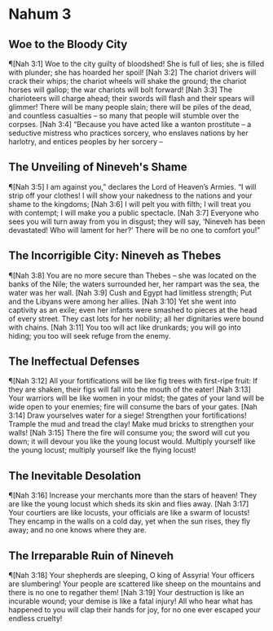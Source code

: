 # Nahum 3

## Woe to the Bloody City
¶[Nah 3:1] Woe to the city guilty of bloodshed! She is full of lies; she is filled with plunder; she has hoarded her spoil!
[Nah 3:2] The chariot drivers will crack their whips; the chariot wheels will shake the ground; the chariot horses will gallop; the war chariots will bolt forward!
[Nah 3:3] The charioteers will charge ahead; their swords will flash and their spears will glimmer! There will be many people slain; there will be piles of the dead, and countless casualties – so many that people will stumble over the corpses.
[Nah 3:4] “Because you have acted like a wanton prostitute – a seductive mistress who practices sorcery, who enslaves nations by her harlotry, and entices peoples by her sorcery –

## The Unveiling of Nineveh's Shame
¶[Nah 3:5] I am against you,” declares the Lord of Heaven’s Armies. “I will strip off your clothes! I will show your nakedness to the nations and your shame to the kingdoms;
[Nah 3:6] I will pelt you with filth; I will treat you with contempt; I will make you a public spectacle.
[Nah 3:7] Everyone who sees you will turn away from you in disgust; they will say, ‘Nineveh has been devastated! Who will lament for her?’ There will be no one to comfort you!”

## The Incorrigible City: Nineveh as Thebes
¶[Nah 3:8] You are no more secure than Thebes – she was located on the banks of the Nile; the waters surrounded her, her rampart was the sea, the water was her wall.
[Nah 3:9] Cush and Egypt had limitless strength; Put and the Libyans were among her allies.
[Nah 3:10] Yet she went into captivity as an exile; even her infants were smashed to pieces at the head of every street. They cast lots for her nobility; all her dignitaries were bound with chains.
[Nah 3:11] You too will act like drunkards; you will go into hiding; you too will seek refuge from the enemy.

## The Ineffectual Defenses
¶[Nah 3:12] All your fortifications will be like fig trees with first-ripe fruit: If they are shaken, their figs will fall into the mouth of the eater!
[Nah 3:13] Your warriors will be like women in your midst; the gates of your land will be wide open to your enemies; fire will consume the bars of your gates.
[Nah 3:14] Draw yourselves water for a siege! Strengthen your fortifications! Trample the mud and tread the clay! Make mud bricks to strengthen your walls!
[Nah 3:15] There the fire will consume you; the sword will cut you down; it will devour you like the young locust would. Multiply yourself like the young locust; multiply yourself like the flying locust!

## The Inevitable Desolation
¶[Nah 3:16] Increase your merchants more than the stars of heaven! They are like the young locust which sheds its skin and flies away.
[Nah 3:17] Your courtiers are like locusts, your officials are like a swarm of locusts! They encamp in the walls on a cold day, yet when the sun rises, they fly away; and no one knows where they are.

## The Irreparable Ruin of Nineveh
¶[Nah 3:18] Your shepherds are sleeping, O king of Assyria! Your officers are slumbering! Your people are scattered like sheep on the mountains and there is no one to regather them!
[Nah 3:19] Your destruction is like an incurable wound; your demise is like a fatal injury! All who hear what has happened to you will clap their hands for joy, for no one ever escaped your endless cruelty!
